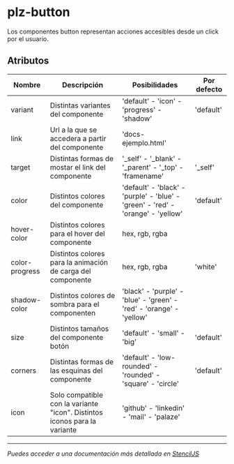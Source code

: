# plz-button

Los componentes button representan acciones accesibles desde un click por el usuario.

## Atributos

| Nombre        | Descripción                                                | Posibilidades                                                    | Por defecto |
| ------------- | ---------------------------------------------------------- | ---------------------------------------------------------------- | ----------- |
| variant       | Distintas variantes del componente                         | 'default' - 'icon' - 'progress' - 'shadow'                       | 'default'   |
| link          | Url a la que se accedera a partir del componente           | 'docs-ejemplo.html'                                              |             |
| target        | Distintas formas de mostar el link del componente          | '_self' - '_blank' - '_parent' - '_top' - 'framename'            | '_self'     |
| color         | Distintos colores del componente                            | 'default' - 'black' - 'purple' - 'blue' - 'green' - 'red' - 'orange' - 'yellow' | 'default' |
| hover-color   | Distintos colores para el hover del componente              | hex, rgb, rgba                                                   |             |
| color-progress| Distintos colores para la animación de carga del componente | hex, rgb, rgba                                                   | 'white'     |
| shadow-color  | Distintos colores de sombra para el componenten              | 'black' - 'purple' - 'blue' - 'green' - 'red' - 'orange' - 'yellow' |             |
| size          | Distintos tamaños del componente botón                      | 'default' - 'small' - 'big'                                       | 'default'   |
| corners       | Distintas formas de las esquinas del componente             | 'default' - 'low-rounded' - 'rounded' - 'square' - 'circle'      | 'default'   |
| icon          | Solo compatible con la variante "icon". Distintos iconos para la variante | 'github' - 'linkedin' - 'mail' - 'palaze'                  |             |


--------------------------------------------------------------------------------------------------------------

*Puedes acceder a una documentación más detallada en [StencilJS](https://palaze-pablodiazjorge.netlify.app/)*
